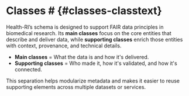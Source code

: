 # Classes # {#classes-classtext} 
Health-RI’s schema is designed to support FAIR data principles in biomedical research. Its **main classes** focus on the core entities that describe and deliver data, while **supporting classes** enrich those entities with context, provenance, and technical details.

- **Main classes** = What the data is and how it's delivered.
- **Supporting classes** = Who made it, how it's validated, and how it's connected.

This separation helps modularize metadata and makes it easier to reuse supporting elements across multiple datasets or services.